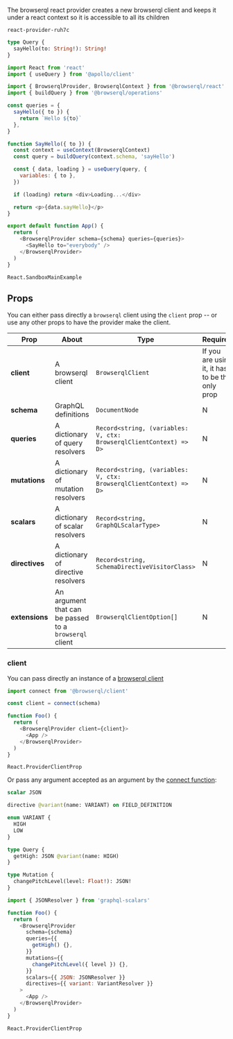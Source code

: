 The browserql react provider creates a new browserql client and keeps it under a react context so it is accessible to all its children

```sandbox
react-provider-ruh7c
```

```graphql
type Query {
  sayHello(to: String!): String!
}
```

```javascript
import React from 'react'
import { useQuery } from '@apollo/client'

import { BrowserqlProvider, BrowserqlContext } from '@browserql/react'
import { buildQuery } from '@browserql/operations'

const queries = {
  sayHello({ to }) {
    return `Hello ${to}`
  },
}

function SayHello({ to }) {
  const context = useContext(BrowserqlContext)
  const query = buildQuery(context.schema, 'sayHello')

  const { data, loading } = useQuery(query, {
    variables: { to },
  })

  if (loading) return <div>Loading...</div>

  return <p>{data.sayHello}</p>
}

export default function App() {
  return (
    <BrowserqlProvider schema={schema} queries={queries}>
      <SayHello to="everybody" />
    </BrowserqlProvider>
  )
}
```

```snapshot2
React.SandboxMainExample
```

## Props

You can either pass directly a `browserql` client using the `client` prop -- or use any other props to have the provider make the client.

| Prop           | About                                                  | Type                                                               | Required                                        | Default |
| -------------- | ------------------------------------------------------ | ------------------------------------------------------------------ | ----------------------------------------------- | ------- |
| **client**     | A browserql client                                     | `BrowserqlClient`                                                  | If you are using it, it has to be the only prop | N/A     |
| **schema**     | GraphQL definitions                                    | `DocumentNode`                                                     | N                                               | N/A     |
| **queries**    | A dictionary of query resolvers                        | `Record<string, (variables: V, ctx: BrowserqlClientContext) => D>` | N                                               | N/A     |
| **mutations**  | A dictionary of mutation resolvers                     | `Record<string, (variables: V, ctx: BrowserqlClientContext) => D>` | N                                               | N/A     |
| **scalars**    | A dictionary of scalar resolvers                       | `Record<string, GraphQLScalarType>`                                | N                                               | N/A     |
| **directives** | A dictionary of directive resolvers                    | `Record<string, SchemaDirectiveVisitorClass>`                      | N                                               | N/A     |
| **extensions** | An argument that can be passed to a `browserql` client | `BrowserqlClientOption[]`                                          | N                                               | N/A     |

### client

You can pass directly an instance of a [browserql client](/client/usage)

```javascript
import connect from '@browserql/client'

const client = connect(schema)

function Foo() {
  return (
    <BrowserqlProvider client={client}>
      <App />
    </BrowserqlProvider>
  )
}
```

```snapshot2
React.ProviderClientProp
```

Or pass any argument accepted as an argument by the [connect function](/client/usage):

```graphql
scalar JSON

directive @variant(name: VARIANT) on FIELD_DEFINITION

enum VARIANT {
  HIGH
  LOW
}

type Query {
  getHigh: JSON @variant(name: HIGH)
}

type Mutation {
  changePitchLevel(level: Float!): JSON!
}
```

```javascript
import { JSONResolver } from 'graphql-scalars'

function Foo() {
  return (
    <BrowserqlProvider
      schema={schema}
      queries={{
        getHigh() {},
      }}
      mutations={{
        changePitchLevel({ level }) {},
      }}
      scalars={{ JSON: JSONResolver }}
      directives={{ variant: VariantResolver }}
    >
      <App />
    </BrowserqlProvider>
  )
}
```

```snapshot2
React.ProviderClientProp
```
